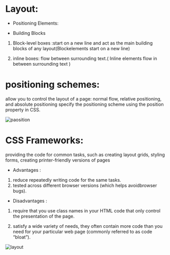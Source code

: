 # Layout:
* Positioning Elements:

*	Building Blocks

1.	Block-level boxes :start on a new line and act as the main building blocks of any layout(Blockelements start on a new line)

1. 	 inline boxes: flow between surrounding text.( Inline elements flow in between surrounding text )



# positioning schemes:

allow you to control the layout of a page: normal flow, relative positioning, and absolute positioning specify the positioning scheme using the position property in CSS. 

![paosition](https://www.internetingishard.com/html-and-css/advanced-positioning/css-positioning-schemes-790d5b.png)


# CSS Frameworks:
providing the code for common tasks, such as creating layout grids, styling forms, creating printer-friendly versions of pages

* Advantages :
1. reduce  repeatedly writing code for the same tasks.
1. tested across different browser versions (which helps avoidbrowser bugs).

* Disadvantages :

1. require that you use class names in your HTML code that only control the presentation of the page.

1. satisfy a wide variety of needs, they often contain more code than you need for your particular web page (commonly referred to as code “bloat”).


![layout](https://miro.medium.com/max/1024/1*XCZZZmhQN4rHLw2dW14BZQ.png)

